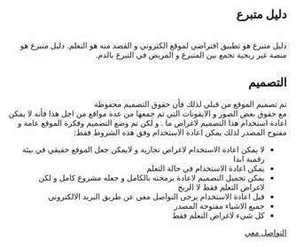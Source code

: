  <section dir="rtl">
      <h1 dir="rtl">دليل متبرع</h1>
      <p dir="rtl">
         <br>دليل متبرع هو تطبيق افتراضي لموقع الكتروني و القصد منه هو التعلم.
         دليل متبرع هو منصة غير ربحية تجمع بين المتبرع و المريض في التبرع بالدم.
      </p>
      <h1 dir="rtl">التصميم</h1>
      <p dir="rtl">
         تم تصميم الموقع من قبلي لذلك فأن حقوق التصميم محفوظة 
         <br>مع حقوق بعض الصور و الايقونات التي تم جمعها من عدة مواقع
         من اجل هذا فأنه لا يمكن اعادة استخدام هذا التصميم لاغراض ما .
         و لكن تم وضع التصميم وفكرة الموقع عامة و مفتوح المصدر لذلك
         يمكن اعادة الاستخدام وفق هذه الشروط فقط:
      </p>
      <ul dir="rtl">
         <li>لا يمكن اعادة الاستخدام لاغراض تجارية و لايمكن جعل الموقع حقيقي في بيئة رقمية ابدا</li>
         <li>يمكن اعادة الاستخدام في حالة التعلم</li>
         <li>يمكن تحميل التصميم لاعادة برمجته بالكامل و جعله مشروع كامل و لكن لاغراض التعلم فقط لا الربح</li>
         <li>قبل اعادة الاستخدام يرجى التواصل معي عن طريق البريد الالكتروني</li>
         <li>جميع الاشياء مفتوحة المصدر</li>
         <li>كل شيء لاغراض التعلم فقط</li>
      </ul>
      <a dir="rtl" href="mailto:frsdjefaflia@gmail.com">التواصل معي</a>
   </section>
